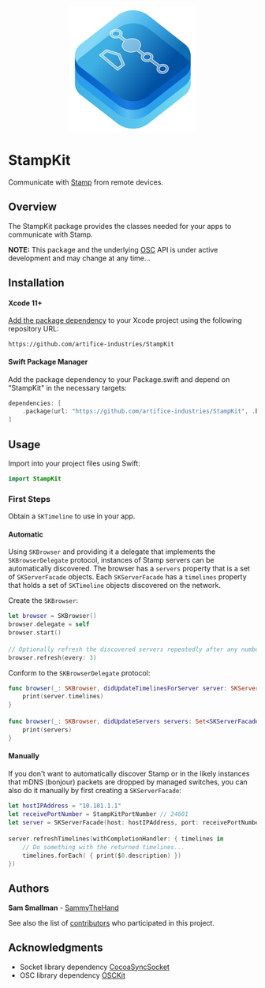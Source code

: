 <p align="center">
    <img src="stampkit-icon.svg" width="256" align="middle" alt=“StampKit”/>
</p>

# StampKit
Communicate with [Stamp](https://stamp.xyz) from remote devices.

## Overview
The StampKit package provides the classes needed for your apps to communicate with Stamp.

**NOTE:** This package and the underlying [OSC](http://opensoundcontrol.org/introduction-osc) API is under active development and may change at any time...

## Installation

#### Xcode 11+
[Add the package dependency](https://developer.apple.com/documentation/xcode/adding_package_dependencies_to_your_app) to your Xcode project using the following repository URL: 
``` 
https://github.com/artifice-industries/StampKit
```
#### Swift Package Manager

Add the package dependency to your Package.swift and depend on "StampKit" in the necessary targets:

```  swift
dependencies: [
    .package(url: "https://github.com/artifice-industries/StampKit", .branch("master"))
]
```

## Usage

Import into your project files using Swift:

``` swift
import StampKit
```

### First Steps

Obtain a `SKTimeline` to use in your app.

#### Automatic

Using `SKBrowser` and providing it a delegate that implements the `SKBrowserDelegate` protocol, instances of Stamp servers can be automatically discovered. The browser has a `servers` property that is a set of `SKServerFacade` objects. Each `SKServerFacade` has a `timelines` property that holds a set of `SKTimeline` objects discovered on the network.

Create the `SKBrowser`:

``` swift
let browser = SKBrowser()
browser.delegate = self
browser.start()

// Optionally refresh the discovered servers repeatedly after any number of seconds.
browser.refresh(every: 3)
```

Conform to the `SKBrowserDelegate` protocol:

``` swift
func browser(_: SKBrowser, didUpdateTimelinesForServer server: SKServerFacade) {
    print(server.timelines)
}

func browser(_: SKBrowser, didUpdateServers servers: Set<SKServerFacade>) {
    print(servers)
}
```

#### Manually 

If you don't want to automatically discover Stamp or in the likely instances that mDNS (bonjour) packets are dropped by managed switches, you can also do it manually by first creating a `SKServerFacade`:

``` swift
let hostIPAddress = "10.101.1.1"
let receivePortNumber = StampKitPortNumber // 24601
let server = SKServerFacade(host: hostIPAddress, port: receivePortNumber)

server.refreshTimelines(withCompletionHandler: { timelines in
    // Do something with the returned timelines...
    timelines.forEach( { print($0.description) })
})
```

## Authors

**Sam Smallman** - [SammyTheHand](https://github.com/sammythehand)

See also the list of [contributors](https://github.com/artifice-industries/StampKit/graphs/contributors) who participated in this project.

## Acknowledgments

* Socket library dependency [CocoaSyncSocket](https://github.com/robbiehanson/CocoaAsyncSocket)
* OSC library dependency [OSCKit](https://github.com/SammyTheHand/OSCKit)
